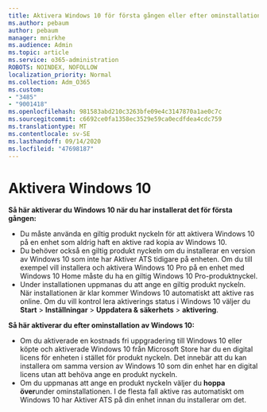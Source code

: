 ```yaml
---
title: Aktivera Windows 10 för första gången eller efter ominstallation
ms.author: pebaum
author: pebaum
manager: mnirkhe
ms.audience: Admin
ms.topic: article
ms.service: o365-administration
ROBOTS: NOINDEX, NOFOLLOW
localization_priority: Normal
ms.collection: Adm_O365
ms.custom:
- "3485"
- "9001418"
ms.openlocfilehash: 981583abd210c3263bfe09e4c3147870a1ae0c7c
ms.sourcegitcommit: c6692ce0fa1358ec3529e59ca0ecdfdea4cdc759
ms.translationtype: MT
ms.contentlocale: sv-SE
ms.lasthandoff: 09/14/2020
ms.locfileid: "47698187"
---
```

# <a name="activate-windows-10"></a>Aktivera Windows 10

**Så här aktiverar du Windows 10 när du har installerat det för första gången:**

- Du måste använda en giltig produkt nyckeln för att aktivera Windows 10 på en enhet som aldrig haft en aktive rad kopia av Windows 10.
- Du behöver också en giltig produkt nyckeln om du installerar en version av Windows 10 som inte har Aktiver ATS tidigare på enheten. Om du till exempel vill installera och aktivera Windows 10 Pro på en enhet med Windows 10 Home måste du ha en giltig Windows 10 Pro-produktnyckel.
- Under installationen uppmanas du att ange en giltig produkt nyckeln. När installationen är klar kommer Windows 10 automatiskt att aktive ras online. Om du vill kontrol lera aktiverings status i Windows 10 väljer du **Start** >  **Inställningar**  >  **Uppdatera & säkerhets**  >  **aktivering**.

**Så här aktiverar du efter ominstallation av Windows 10:**

- Om du aktiverade en kostnads fri uppgradering till Windows 10 eller köpte och aktiverade Windows 10 från Microsoft Store har du en digital licens för enheten i stället för produkt nyckeln. Det innebär att du kan installera om samma version av Windows 10 som din enhet har en digital licens utan att behöva ange en produkt nyckeln.
- Om du uppmanas att ange en produkt nyckeln väljer du **hoppa över**under ominstallationen. I de flesta fall aktive ras automatiskt om Windows 10 har Aktiver ATS på din enhet innan du installerar om det.
